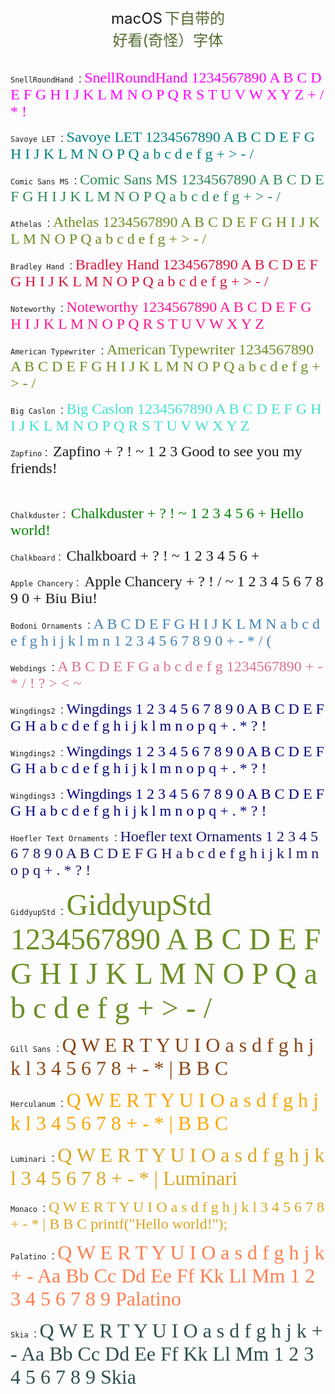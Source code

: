 <center><font size = 5>macOS</font>  <font color = "DarkOliveGreen" size = 5>下自带的<br>好看(奇怪）字体</font></center>
<br>

`SnellRoundHand` ：<font face="SnellRoundHand" size=5 color = Magenta>SnellRoundHand 1234567890 A B C D E F G H I J K L M N O P Q R S T U V W X Y Z + / * ! </font>

`Savoye LET` ：<font face="Savoye LET" size=5 color = Teal>Savoye LET 1234567890 A B C D E F G H I J K L M N O P Q a b c d e f g + > - /</font>

`Comic Sans MS` ：<font face="Comic Sans MS" size=5 color = SeaGreen>Comic Sans MS 1234567890 A B C D E F G H I J K L M N O P Q a b c d e f g + > - /</font>

`Athelas` ：<font face="Athelas" size=5 color = OliveDrab>Athelas 1234567890 A B C D E F G H I J K L M N O P Q a b c d e f g + > - /</font>


`Bradley Hand` ：<font face="Bradley Hand" size=5 color = Crimson>Bradley Hand 1234567890 A B C D E F G H I J K L M N O P Q a b c d e f g + > - /</font>

`Noteworthy` ：<font face="Noteworthy" size=5 color = Deeppink>Noteworthy 1234567890 A B C D E F G H I J K L M N O P Q R S T U V W X Y Z</font>

`American Typewriter` ：<font face="American Typewriter" size=5 color = OliveDrab>American Typewriter 1234567890 A B C D E F G H I J K L M N O P Q a b c d e f g + > - /</font>

`Big Caslon` ：<font face="Big Caslon" size=5 color = Turquoise>Big Caslon 1234567890 A B C D E F G H I J K L M N O P Q R S T U V W X Y Z</font>


`Zapfino`： <font face="Zapfino" size=5>Zapfino + ? ! ~ 1 2 3 Good to see you my friends!</font>

<br>

`Chalkduster`： <font face="Chalkduster" size=5 color = "Green">Chalkduster + ? ! ~ 1 2 3 4 5 6 + Hello world! </font>

`Chalkboard`： <font face="Chalkboard" size=5>Chalkboard + ? ! ~ 1 2 3 4 5 6 +</font>


`Apple Chancery`： <font face="Apple Chancery" size=5>Apple Chancery + ? ! / ~ 1 2 3 4 5 6 7 8 9 0 + Biu Biu!</font>


`Bodoni Ornaments` ：<font face="Bodoni Ornaments" size=5 color = steelblue>A B C D E F G H I J K L M N a b c d e f g h i j k l m n 1 2 3 4 5 6 7 8 9 0 + - * / (</font>

`Webdings` ：<font face="Webdings" size=5 color = palevioletred>A B C D E F G a b c d e f g 1234567890 + - * / ! ? > < ~</font>

`Wingdings2` ：<font face="Wingdings" size=5 color = Navy>Wingdings 1 2 3 4 5 6 7 8 9 0 A B C D E F G H a b c d e f g h i j k l m n o p q + . * ? !</font>

`Wingdings2` ：<font face="Wingdings2" size=5 color = Navy>Wingdings 1 2 3 4 5 6 7 8 9 0 A B C D E F G H a b c d e f g h i j k l m n o p q + . * ? !</font>

`Wingdings3` ：<font face="Wingdings3" size=5 color = Navy>Wingdings 1 2 3 4 5 6 7 8 9 0 A B C D E F G H a b c d e f g h i j k l m n o p q + . * ? !</font>


`Hoefler Text Ornaments` ：<font face="Hoefler Text Ornaments" size=5 color = midnightblue >Hoefler text Ornaments 1 2 3 4 5 6 7 8 9 0 A B C D E F G H a b c d e f g h i j k l m n o p q + . * ? ! </font>


`GiddyupStd` ：<font face="GiddyupStd" size=18 color = OliveDrab>GiddyupStd 1234567890 A B C D E F G H I J K L M N O P Q a b c d e f g + > - /</font>



`Gill Sans` ：<font face="Gill Sans" size=6 color = SaddleBrown >Q W E R T Y U I O a s d f g h j k l 3 4 5 6 7 8 + - * | B B C</font>

`Herculanum` ：<font face="Herculanum" size=6 color = Orange >Q W E R T Y U I O a s d f g h j k l 3 4 5 6 7 8 + - * | B B C</font>

`Luminari` ：<font face="Luminari" size=6 color = Goldenrod >Q W E R T Y U I O a s d f g h j k l 3 4 5 6 7 8 + - * | Luminari</font>

`Monaco` ：<font face="Monaco" size = 5 color = Goldenrod >Q W E R T Y U I O a s d f g h j k l 3 4 5 6 7 8 + - * | B B C printf("Hello world!");</font>

`Palatino` ：<font face="Palatino" size = 6 color = Coral >Q W E R T Y U I O a s d f g h j k  + - Aa Bb Cc Dd Ee Ff Kk Ll Mm 1 2 3 4 5 6 7 8 9 Palatino</font>

`Skia` ：<font face="skia" size = 6 color = DarkSlateGrey >Q W E R T Y U I O a s d f g h j k  + - Aa Bb Cc Dd Ee Ff Kk Ll Mm 1 2 3 4 5 6 7 8 9 Skia</font>
